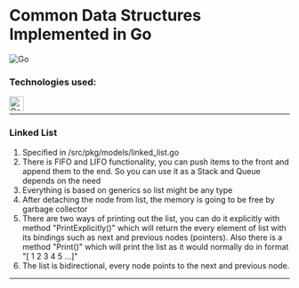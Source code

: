 # Common Data Structures Implemented in Go

<img align = "center" alt = "Go" src = "https://user-images.githubusercontent.com/79079000/175411497-2073bf19-73a2-40d5-ab79-31858254a29d.png" />

### Technologies used:

<img align = "left" alt = "Go" width = "26px" src = "https://user-images.githubusercontent.com/79079000/175410045-72365b01-8b43-4fed-9bc1-dc0424848656.png" />

<br />

---

### Linked List

1. Specified in /src/pkg/models/linked_list.go
2. There is FIFO and LIFO functionality, you can push items to the front and append them to the end. So you can use it as a Stack and Queue depends on the need
3. Everything is based on generics so list might be any type
4. After detaching the node from list, the memory is going to be free by garbage collector
5. There are two ways of printing out the list, you can do it explicitly with method "PrintExplicitly()" which will return the every element of list with its bindings such as next and previous nodes (pointers). Also there is a method "Print()" which will print the list as it would normally do in format "[ 1 2 3 4 5 ...]"
6. The list is bidirectional, every node points to the next and previous node.

---
